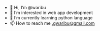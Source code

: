 - 👋 Hi, I’m @waribu
- 👀 I’m interested in web app development
- 🌱 I’m currently learning python language
- 📫 How to reach me .gwaribu@gmail.com

<!---
waribu/waribu is a ✨ special ✨ repository because its `README.md` (this file) appears on your GitHub profile.
You can click the Preview link to take a look at your changes.
--->

